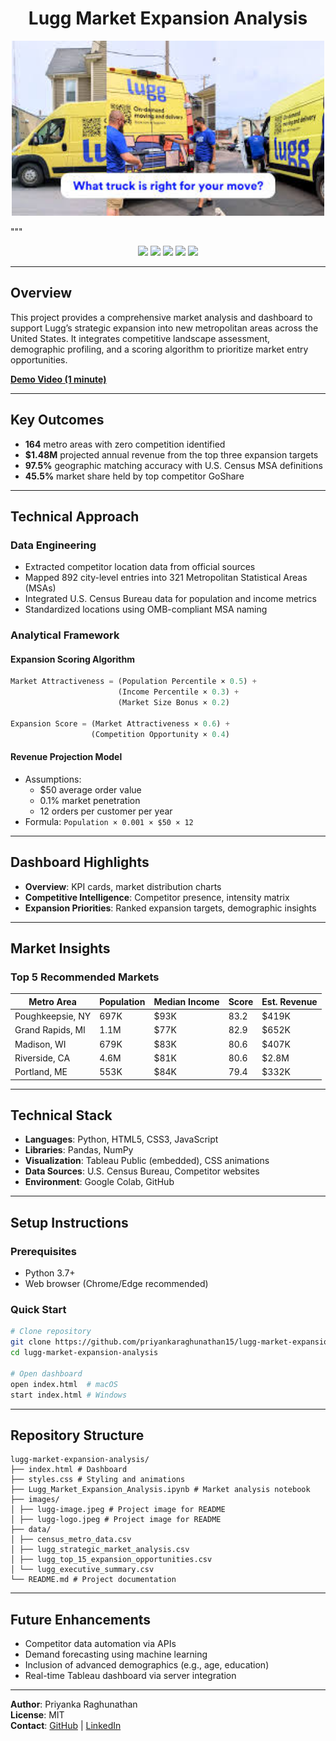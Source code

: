 
<h1 align='center'>Lugg Market Expansion Analysis</h1>

<p align="center">
  <img src="images/lugg-image.jpeg" alt="Lugg Moving Truck" width="500"/>
</p>
"""

<p align="center">
  <img src="https://img.shields.io/badge/Python-3776AB?style=for-the-badge&logo=python&logoColor=white" />
  <img src="https://img.shields.io/badge/Tableau-E97627?style=for-the-badge&logo=tableau&logoColor=white" />
  <img src="https://img.shields.io/badge/HTML5-E34F26?style=for-the-badge&logo=html5&logoColor=white" />
  <img src="https://img.shields.io/badge/CSS3-1572B6?style=for-the-badge&logo=css3&logoColor=white" />
  <img src="https://img.shields.io/badge/JavaScript-F7DF1E?style=for-the-badge&logo=javascript&logoColor=black" />
</p>

---

## Overview

This project provides a comprehensive market analysis and dashboard to support Lugg’s strategic expansion into new metropolitan areas across the United States. It integrates competitive landscape assessment, demographic profiling, and a scoring algorithm to prioritize market entry opportunities.

**[Demo Video (1 minute)](https://drive.google.com/file/d/1vf7u3VIbbswkIVTHFkTCqZjW8F8B0xRj/view?usp=sharing)**

---

## Key Outcomes

- **164** metro areas with zero competition identified
- **$1.48M** projected annual revenue from the top three expansion targets
- **97.5%** geographic matching accuracy with U.S. Census MSA definitions
- **45.5%** market share held by top competitor GoShare

---

## Technical Approach

### Data Engineering

- Extracted competitor location data from official sources
- Mapped 892 city-level entries into 321 Metropolitan Statistical Areas (MSAs)
- Integrated U.S. Census Bureau data for population and income metrics
- Standardized locations using OMB-compliant MSA naming

### Analytical Framework

#### Expansion Scoring Algorithm

```python
Market Attractiveness = (Population Percentile × 0.5) + 
                        (Income Percentile × 0.3) + 
                        (Market Size Bonus × 0.2)

Expansion Score = (Market Attractiveness × 0.6) + 
                  (Competition Opportunity × 0.4)
```

#### Revenue Projection Model

- Assumptions:
  - $50 average order value
  - 0.1% market penetration
  - 12 orders per customer per year
- Formula: `Population × 0.001 × $50 × 12`

---

## Dashboard Highlights

- **Overview**: KPI cards, market distribution charts
- **Competitive Intelligence**: Competitor presence, intensity matrix
- **Expansion Priorities**: Ranked expansion targets, demographic insights

---

## Market Insights

### Top 5 Recommended Markets

| Metro Area | Population | Median Income | Score | Est. Revenue |
|------------|------------|---------------|-------|---------------|
| Poughkeepsie, NY | 697K | $93K | 83.2 | $419K |
| Grand Rapids, MI | 1.1M | $77K | 82.9 | $652K |
| Madison, WI | 679K | $83K | 80.6 | $407K |
| Riverside, CA | 4.6M | $81K | 80.6 | $2.8M |
| Portland, ME | 553K | $84K | 79.4 | $332K |

---

## Technical Stack

- **Languages**: Python, HTML5, CSS3, JavaScript
- **Libraries**: Pandas, NumPy
- **Visualization**: Tableau Public (embedded), CSS animations
- **Data Sources**: U.S. Census Bureau, Competitor websites
- **Environment**: Google Colab, GitHub

---

## Setup Instructions

### Prerequisites

- Python 3.7+
- Web browser (Chrome/Edge recommended)

### Quick Start

```bash
# Clone repository
git clone https://github.com/priyankaraghunathan15/lugg-market-expansion-analysis.git
cd lugg-market-expansion-analysis

# Open dashboard
open index.html  # macOS
start index.html # Windows
```

---

## Repository Structure

```
lugg-market-expansion-analysis/
├── index.html # Dashboard
├── styles.css # Styling and animations
├── Lugg_Market_Expansion_Analysis.ipynb # Market analysis notebook
├── images/
│ ├── lugg-image.jpeg # Project image for README 
│ ├── lugg-logo.jpeg # Project image for README 
├── data/
│ ├── census_metro_data.csv
│ ├── lugg_strategic_market_analysis.csv
│ ├── lugg_top_15_expansion_opportunities.csv
│ └── lugg_executive_summary.csv
└── README.md # Project documentation
```

---

## Future Enhancements

- Competitor data automation via APIs
- Demand forecasting using machine learning
- Inclusion of advanced demographics (e.g., age, education)
- Real-time Tableau dashboard via server integration

---

**Author**: Priyanka Raghunathan  
**License**: MIT  
**Contact**: [GitHub](https://github.com/priyankaraghunathan15) | [LinkedIn](https://www.linkedin.com/in/priyankaraghunathan)
